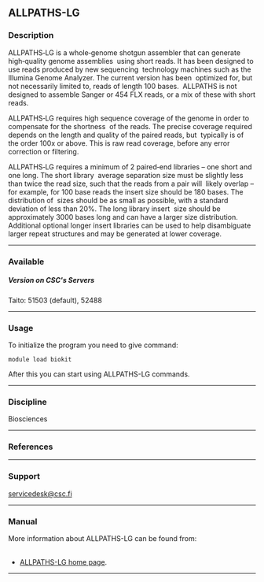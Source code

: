 ## ALLPATHS-LG

### Description

ALLPATHS‐LG is a whole‐genome shotgun assembler that can generate
high‐quality genome assemblies  using short reads. It has been designed
to use reads produced by new sequencing  technology machines such as the
Illumina Genome Analyzer. The current version has been  optimized for,
but not necessarily limited to, reads of length 100 bases.  ALLPATHS is
not designed to assemble Sanger or 454 FLX reads, or a mix of these with
short reads.

ALLPATHS‐LG requires high sequence coverage of the genome in order to
compensate for the shortness  of the reads. The precise coverage
required depends on the length and quality of the paired reads, but 
typically is of the order 100x or above. This is raw read coverage,
before any error correction or filtering.

ALLPATHS‐LG requires a minimum of 2 paired‐end libraries – one short and
one long. The short library  average separation size must be slightly
less than twice the read size, such that the reads from a pair will 
likely overlap – for example, for 100 base reads the insert size should
be 180 bases. The distribution of  sizes should be as small as possible,
with a standard deviation of less than 20%. The long library insert 
size should be approximately 3000 bases long and can have a larger size
distribution. Additional optional longer insert libraries can be used to
help disambiguate larger repeat structures and may be generated at lower
coverage.

------------------------------------------------------------------------

### Available

##### Version on CSC's Servers

Taito: 51503 (default), 52488

------------------------------------------------------------------------

### Usage

To initialize the program you need to give command:

    module load biokit

After this you can start using ALLPATHS-LG commands.

------------------------------------------------------------------------

### Discipline

Biosciences  

------------------------------------------------------------------------

### References

------------------------------------------------------------------------

### Support

servicedesk@csc.fi

------------------------------------------------------------------------

### Manual

More information about ALLPATHS-LG can be found from:  
 

-   [ALLPATHS-LG home page].

------------------------------------------------------------------------

  [ALLPATHS-LG home page]: http://www.broadinstitute.org/software/allpaths-lg/blog/
